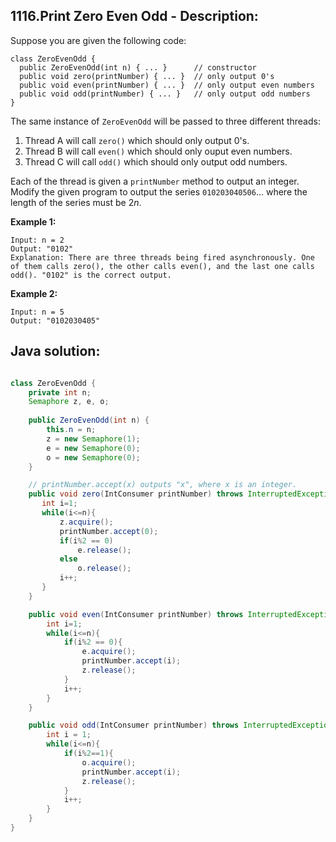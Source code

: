 ## 1116.Print Zero Even Odd - Description:

Suppose you are given the following code:

```
class ZeroEvenOdd {
  public ZeroEvenOdd(int n) { ... }      // constructor
  public void zero(printNumber) { ... }  // only output 0's
  public void even(printNumber) { ... }  // only output even numbers
  public void odd(printNumber) { ... }   // only output odd numbers
}
```

The same instance of `ZeroEvenOdd` will be passed to three different threads:

1. Thread A will call `zero()` which should only output 0's.
2. Thread B will call `even()` which should only ouput even numbers.
3. Thread C will call `odd()` which should only output odd numbers.

Each of the thread is given a `printNumber` method to output an integer. Modify the given program to output the series `010203040506`... where the length of the series must be 2*n*.
 
**Example 1:**

```
Input: n = 2
Output: "0102"
Explanation: There are three threads being fired asynchronously. One of them calls zero(), the other calls even(), and the last one calls odd(). "0102" is the correct output.
```

**Example 2:**

```
Input: n = 5
Output: "0102030405"
```

## Java solution:
```java

class ZeroEvenOdd {
    private int n;
    Semaphore z, e, o;
    
    public ZeroEvenOdd(int n) {
        this.n = n;
        z = new Semaphore(1);
        e = new Semaphore(0);
        o = new Semaphore(0);
    }

    // printNumber.accept(x) outputs "x", where x is an integer.
    public void zero(IntConsumer printNumber) throws InterruptedException {
       int i=1;
       while(i<=n){
           z.acquire();
           printNumber.accept(0);
           if(i%2 == 0)
               e.release();
           else
               o.release();
           i++;
       }
    }

    public void even(IntConsumer printNumber) throws InterruptedException {
        int i=1;
        while(i<=n){
            if(i%2 == 0){
                e.acquire();
                printNumber.accept(i);
                z.release();
            }
            i++;
        }
    }

    public void odd(IntConsumer printNumber) throws InterruptedException {
        int i = 1;
        while(i<=n){
            if(i%2==1){
                o.acquire();
                printNumber.accept(i);
                z.release();
            }
            i++;
        }
    }
}
```